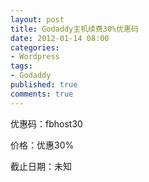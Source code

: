 ```yaml
---
layout: post
title: Godaddy主机续费30%优惠码
date: 2012-01-14 08:00
categories:
- Wordpress
tags:
- Godaddy
published: true
comments: true
---
```

优惠码：fbhost30

价格：优惠30%

截止日期：未知
